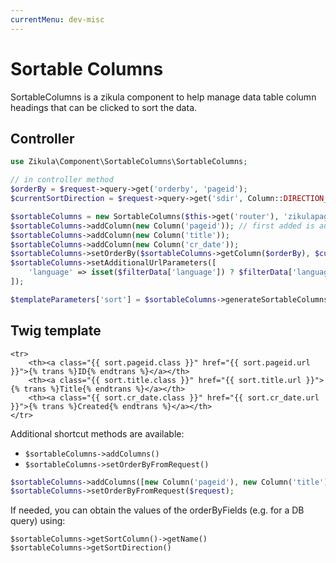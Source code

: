 ```yaml
---
currentMenu: dev-misc
---
```

# Sortable Columns

SortableColumns is a zikula component to help manage data table column headings that can be clicked to sort the data.

## Controller

```php
use Zikula\Component\SortableColumns\SortableColumns;

// in controller method
$orderBy = $request->query->get('orderby', 'pageid');
$currentSortDirection = $request->query->get('sdir', Column::DIRECTION_DESCENDING);

$sortableColumns = new SortableColumns($this->get('router'), 'zikulapagesbundle_admin_index', 'orderby', 'sdir');
$sortableColumns->addColumn(new Column('pageid')); // first added is automatically the default
$sortableColumns->addColumn(new Column('title'));
$sortableColumns->addColumn(new Column('cr_date'));
$sortableColumns->setOrderBy($sortableColumns->getColumn($orderBy), $currentSortDirection);
$sortableColumns->setAdditionalUrlParameters([
    'language' => isset($filterData['language']) ? $filterData['language'] : null,
]);

$templateParameters['sort'] = $sortableColumns->generateSortableColumns();
```

## Twig template

```twig
<tr>
    <th><a class="{{ sort.pageid.class }}" href="{{ sort.pageid.url }}">{% trans %}ID{% endtrans %}</a></th>
    <th><a class="{{ sort.title.class }}" href="{{ sort.title.url }}">{% trans %}Title{% endtrans %}</a></th>
    <th><a class="{{ sort.cr_date.class }}" href="{{ sort.cr_date.url }}">{% trans %}Created{% endtrans %}</a></th>
</tr>
```

Additional shortcut methods are available:

- `$sortableColumns->addColumns()`
- `$sortableColumns->setOrderByFromRequest()`

```php
$sortableColumns->addColumns([new Column('pageid'), new Column('title'), new Column('cr_date')]);
$sortableColumns->setOrderByFromRequest($request);
```

If needed, you can obtain the values of the orderByFields (e.g. for a DB query) using:

```
$sortableColumns->getSortColumn()->getName()
$sortableColumns->getSortDirection()
```
